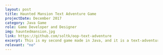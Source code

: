 ```yaml
---
layout: post
title: Haunted Mansion Text Adventure Game
projectDate: December 2017
category: Java Game
role: Game Developer and Designer
img: hauntedmansion.jpg
link: https://github.com/soltk/oop-text-adventure
excerpt: This is my second game made in Java, and it is a text-adventure.
relevant: "no"
---
```

